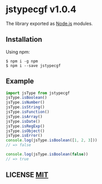 # jstypecgf v1.0.4

The library exported as [Node.js](https://nodejs.org/) modules.

## Installation

Using npm:
```shell
$ npm i -g npm
$ npm i --save jstypecgf
```

## Example
``` javascript
import jsType from jstypecgf
jsType.isBoolean()
jsType.isNumber()
jsType.isString()
jsType.isFunction()
jsType.isArray()
jsType.isDate()
jsType.isRegExp()
jsType.isObject()
jsType.isError()
console.log(jsType.isBoolean([1, 2, 3]))
// => false

console.log(jsType.isBoolean(false))
// => true

```


## LICENSE [MIT](LICENSE)




